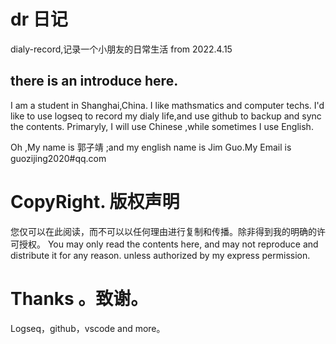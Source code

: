 # dr 日记
dialy-record,记录一个小朋友的日常生活
from 2022.4.15

## there is an introduce here.
I  am a student in Shanghai,China.
I like mathsmatics and computer techs.
I'd like to use logseq to record my dialy life,and use github to backup and sync the contents.
Primaryly, I will use Chinese ,while sometimes I use English.

Oh ,My name is  郭子靖 ;and my english name is Jim Guo.My Email is guozijing2020#qq.com

# CopyRight. 版权声明
您仅可以在此阅读，而不可以以任何理由进行复制和传播。除非得到我的明确的许可授权。
You may only read the contents here, and may not reproduce and distribute it for any reason. unless authorized by my express permission.

# Thanks 。致谢。
Logseq，github，vscode and more。